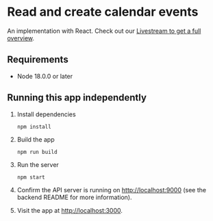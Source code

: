 # Read and create calendar events

An implementation with React. Check out our [Livestream to get a full overview](https://www.youtube.com/watch?v=bWoP2FMF44Y&t=4s).

## Requirements

- Node 18.0.0 or later

## Running this app independently

1. Install dependencies

    ```
    npm install
    ```

3. Build the app

    ```
    npm run build
    ```

4. Run the server

    ```
    npm start
    ```

5. Confirm the API server is running on [http://localhost:9000](http://localhost:9000) (see the backend README for more information).

6. Visit the app at [http://localhost:3000](http://localhost:3000).
